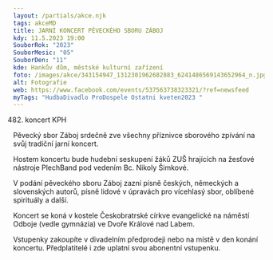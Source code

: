 ```yaml
---
layout: /partials/akce.njk
tags: akceMD
title: JARNÍ KONCERT PĚVECKÉHO SBORU ZÁBOJ
kdy: 11.5.2023 19:00
SouborRok: "2023"
SouborMesic: "05"
SouborDen: "11"
kde: Hankův dům, městské kulturní zařízení
foto: /images/akce/343154947_1312301962682883_6241486569143652964_n.jpg
alt: Fotografie
web: https://www.facebook.com/events/537563738323321/?ref=newsfeed
myTags: "HudbaDivadlo ProDospele Ostatni kveten2023 "
---
```

<!--StartFragment-->

482. koncert KPH

Pěvecký sbor Záboj srdečně zve všechny příznivce sborového zpívání na svůj tradiční jarní koncert.

Hostem koncertu bude hudební seskupení žáků ZUŠ hrajících na žesťové nástroje PlechBand pod vedením Bc. Nikoly Šimkové.

V podání pěveckého sboru Záboj zazní písně českých, německých a slovenských autorů, písně lidové v úpravách pro vícehlasý sbor, oblíbené spirituály a další.

Koncert se koná v kostele Českobratrské církve evangelické na náměstí Odboje (vedle gymnázia) ve Dvoře Králové nad Labem.

Vstupenky zakoupíte v divadelním předprodeji nebo na místě v den konání koncertu. Předplatitelé i zde uplatní svou abonentní vstupenku.

<!--EndFragment-->